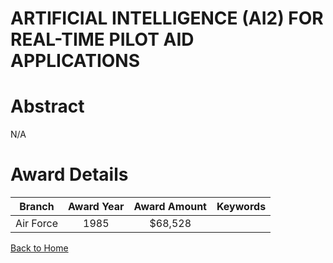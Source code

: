 
ARTIFICIAL INTELLIGENCE (AI2) FOR REAL-TIME PILOT AID APPLICATIONS
==================================================================

# Abstract


N/A  

# Award Details

|Branch|Award Year|Award Amount|Keywords|
| :---: | :---: | :---: | :---: |
|Air Force|1985|$68,528||
  
  


[Back to Home](https://github.com/chrischow/dod_sbir_awards#162)